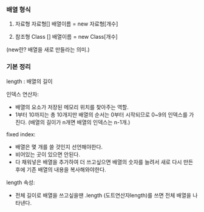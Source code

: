 ### 배열 형식
1. 자료형
자료형[] 배열이름 = new 자료형[개수]
                                    
2. 참조형
Class [] 배열이름 = new Class[개수]

(new란? 배열을 새로 만들라는 의미.)


### 기본 정리
length : 배열의 길이

인덱스 연산자: 
- 배열의 요소가 저장된 메모리 위치를 찾아주는 역할.
- 1부터 10까지는 총 10개지만 배열의 순서는 0부터 시작되므로 0~9의 인덱스를 가진다.
   (배열의 길이가 n개면 배열의 인덱스는 n-1개.)

fixed index:
- 배열은 몇 개를 쓸 것인지 선언해야한다. 
- 비어있는 곳이 있으면 안된다.
- 다 채워넣은 배열을 추가하여 더 쓰고싶으면 배열의 숫자를 늘려서 새로 다시 만든 후에 기존 배열의 내용을 복사해와야한다. 

length 속성:
- 전체 길이로 배열을 쓰고싶을땐 .length (도트연산자length)를 쓰면 전체 배열을 나타낸다.

